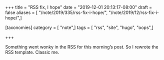 +++
title = "RSS fix, I hope"
date = "2019-12-01 20:13:17-08:00"
draft = false
aliases = [ "/note/2019/335/rss-fix-i-hope/", "/note/2019/12/rss-fix-i-hope/",]

[taxonomies]
category = [ "note",]
tags = [ "rss", "site", "hugo", "oops",]

+++

Something went wonky in the RSS for this morning’s post. So I rewrote
the RSS template. Classic me.